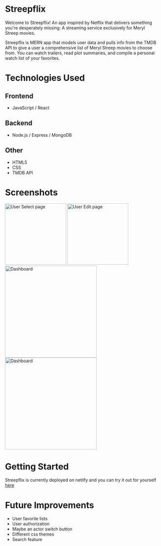 # Streepflix

Welcome to Streepflix! An app inspired by Netflix that delivers something you're desperately missing: A streaming service exclusively for Meryl Streep movies. 

Streepflix is MERN app that models user data and pulls info from the TMDB API to give a user a comprehensive list of Meryl Streep movies to choose from. You can watch trailers, read plot summaries, and compile a personal watch list of your favorites.

# Technologies Used 
## Frontend
- JavaScript / React
## Backend
- Node.js / Express / MongoDB
## Other
- HTML5
- CSS
- TMDB API

# Screenshots

<img alt="User Select page" src="https://i.imgur.com/BL7YBJB.jpg" width="200"/> <img alt="User Edit page" src="https://i.imgur.com/GJqimgI.jpg" width="200"/>
<img alt="Dashboard" src="https://i.imgur.com/3WTK2t1.jpg" height="300"/>
<img alt="Dashboard" src="https://i.imgur.com/eqUnbX8.jpg" height="300"/>

# Getting Started

Streepflix is currently deployed on netlify and you can try it out for yourself [here](https://www.google.com/)

# Future Improvements
- User favorite lists
- User authorization 
- Maybe an actor switch button 
- Different css themes
- Search feature 
